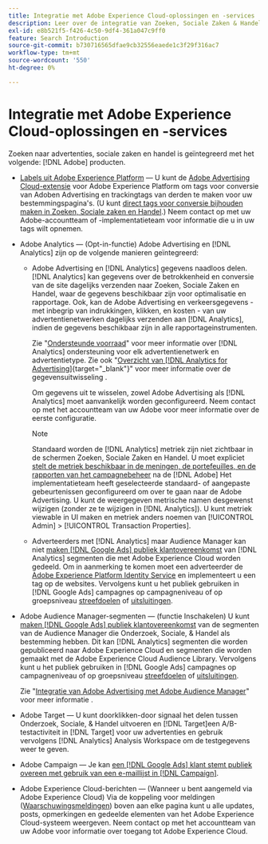 ```yaml
---
title: Integratie met Adobe Experience Cloud-oplossingen en -services
description: Leer over de integratie van Zoeken, Sociale Zaken & Handel met de oplossingen en de diensten van Adobe Experience Cloud.
exl-id: e8b521f5-f426-4c50-9df4-361a047c9ff0
feature: Search Introduction
source-git-commit: b730716565dfae9cb32556eaede1c3f29f316ac7
workflow-type: tm+mt
source-wordcount: '550'
ht-degree: 0%

---
```


# Integratie met Adobe Experience Cloud-oplossingen en -services

Zoeken naar advertenties, sociale zaken en handel is geïntegreerd met het volgende: [!DNL Adobe] producten.

* [Labels uit Adobe Experience Platform](https://experienceleague.adobe.com/docs/experience-platform/tags/extensions/client/overview.html) — U kunt de [Adobe Advertising Cloud-extensie](https://exchange.adobe.com/apps/ec/100155) voor Adobe Experience Platform om tags voor conversie van Adoben Advertising en trackingtags van derden te maken voor uw bestemmingspagina&#39;s. (U kunt [direct tags voor conversie bijhouden maken in Zoeken, Sociale zaken en Handel](/help/search-social-commerce/tools/conversion-tag-generate.md).) Neem contact op met uw Adobe-accountteam of -implementatieteam voor informatie die u in uw tags wilt opnemen.

* Adobe Analytics — (Opt-in-functie) Adobe Advertising en [!DNL Analytics] zijn op de volgende manieren geïntegreerd:

   * Adobe Advertising en [!DNL Analytics] gegevens naadloos delen. [!DNL Analytics] kan gegevens over de betrokkenheid en conversie van de site dagelijks verzenden naar Zoeken, Sociale Zaken en Handel, waar de gegevens beschikbaar zijn voor optimalisatie en rapportage. Ook, kan de Adobe Advertising en verkeersgegevens - met inbegrip van indrukkingen, klikken, en kosten - van uw advertentienetwerken dagelijks verzenden aan [!DNL Analytics], indien de gegevens beschikbaar zijn in alle rapportageinstrumenten.

     Zie &quot;[Ondersteunde voorraad](/help/search-social-commerce/introduction/supported-inventory.md)&quot; voor meer informatie over [!DNL Analytics] ondersteuning voor elk advertentienetwerk en advertentietype. Zie ook &quot;[Overzicht van [!DNL Analytics for Advertising]](https://experienceleague.adobe.com/docs/advertising/integrations/analytics/overview.html){target="_blank"}&quot; voor meer informatie over de gegevensuitwisseling .

     Om gegevens uit te wisselen, zowel Adobe Advertising als [!DNL Analytics] moet aanvankelijk worden geconfigureerd. Neem contact op met het accountteam van uw Adobe voor meer informatie over de eerste configuratie.

     >[!NOTE]
     >
     >Standaard worden de [!DNL Analytics] metriek zijn niet zichtbaar in de schermen Zoeken, Sociale Zaken en Handel. U moet expliciet [stelt de metriek beschikbaar in de meningen, de portefeuilles, en de rapporten van het campagnebeheer](/help/search-social-commerce/admin/transaction-properties/transaction-property-about.md) na de [!DNL Adobe] Het implementatieteam heeft geselecteerde standaard- of aangepaste gebeurtenissen geconfigureerd om over te gaan naar de Adobe Advertising. U kunt de weergegeven metrische namen desgewenst wijzigen (zonder ze te wijzigen in [!DNL Analytics]). U kunt metriek viewable in UI maken en metriek anders noemen van [!UICONTROL Admin] > [!UICONTROL Transaction Properties].

   * Adverteerders met [!DNL Analytics] maar Audience Manager kan niet [maken [!DNL Google Ads] publiek klantovereenkomst](/help/search-social-commerce/campaign-management/campaigns/google-audience-from-adobe-audience.md) van [!DNL Analytics] segmenten die met Adobe Experience Cloud worden gedeeld. Om in aanmerking te komen moet een adverteerder de [Adobe Experience Platform Identity Service](https://experienceleague.adobe.com/docs/id-service/using/home.html) en implementeert u een tag op de websites. Vervolgens kunt u het publiek gebruiken in [!DNL Google Ads] campagnes op campagneniveau of op groepsniveau [streefdoelen](/help/search-social-commerce/campaign-management/campaigns/audience-targets-manage.md) of [uitsluitingen](/help/search-social-commerce/campaign-management/campaigns/audience-exclusions-manage.md).

* Adobe Audience Manager-segmenten — (functie Inschakelen) U kunt [maken [!DNL Google Ads] publiek klantovereenkomst](/help/search-social-commerce/campaign-management/campaigns/google-audience-from-adobe-audience.md) van de segmenten van de Audience Manager die Onderzoek, Sociale, &amp; Handel als bestemming hebben. Dit kan [!DNL Analytics] segmenten die worden gepubliceerd naar Adobe Experience Cloud en segmenten die worden gemaakt met de Adobe Experience Cloud Audience Library. Vervolgens kunt u het publiek gebruiken in [!DNL Google Ads] campagnes op campagneniveau of op groepsniveau [streefdoelen](/help/search-social-commerce/campaign-management/campaigns/audience-targets-manage.md) of [uitsluitingen](/help/search-social-commerce/campaign-management/campaigns/audience-exclusions-manage.md).

  Zie &quot;[Integratie van Adobe Advertising met Adobe Audience Manager](https://experienceleague.adobe.com/docs/advertising/integrations/audience-manager/overview.html)&quot; voor meer informatie .

* Adobe Target — U kunt doorklikken-door signaal het delen tussen Onderzoek, Sociale, &amp; Handel uitvoeren en [!DNL Target]een A/B-testactiviteit in [!DNL Target] voor uw advertenties en gebruik vervolgens [!DNL Analytics] Analysis Workspace om de testgegevens weer te geven.

* Adobe Campaign — Je kan [een [!DNL Google Ads] klant stemt publiek overeen met gebruik van een e-maillijst in [!DNL Campaign]](/help/search-social-commerce/campaign-management/campaigns/google-audience-from-campaign-email-list.md).

* Adobe Experience Cloud-berichten — (Wanneer u bent aangemeld via Adobe Experience Cloud) Via de koppeling voor meldingen ([Waarschuwingsmeldingen](/help/search-social-commerce/assets/notifications-panel.png "Waarschuwingsmeldingen")) boven aan elke pagina kunt u alle updates, posts, opmerkingen en gedeelde elementen van het Adobe Experience Cloud-systeem weergeven. Neem contact op met het accountteam van uw Adobe voor informatie over toegang tot Adobe Experience Cloud.
